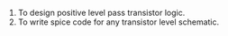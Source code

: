 1. To design positive level pass transistor logic.  
2. To write spice code for any transistor level schematic.